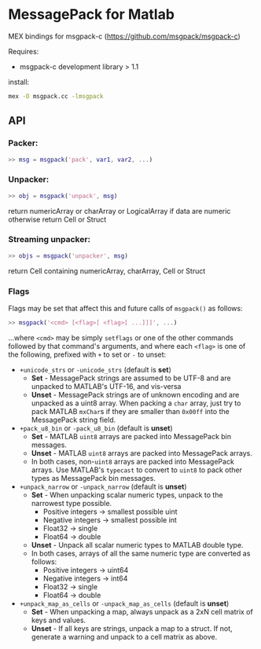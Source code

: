 # MessagePack for Matlab 

MEX bindings for msgpack-c (https://github.com/msgpack/msgpack-c)

Requires:
* msgpack-c development library > 1.1

install: 

```bash
mex -O msgpack.cc -lmsgpack
```

## API

### Packer:

```matlab
>> msg = msgpack('pack', var1, var2, ...)
```

### Unpacker:

```matlab
>> obj = msgpack('unpack', msg) 
```

return numericArray or charArray or LogicalArray if data are numeric otherwise return Cell or Struct
  
### Streaming unpacker:

```matlab
>> objs = msgpack('unpacker', msg)
```

return Cell containing numericArray, charArray, Cell or Struct

### Flags

Flags may be set that affect this and future calls of `msgpack()` as follows:

```matlab
>> msgpack('<cmd> [<flag>[ <flag>[ ...]]]', ...)
```

...where `<cmd>` may be simply `setflags` or one of the other commands followed
by that command's arguments, and where each `<flag>` is one of the following,
prefixed with `+` to set or `-` to unset:

* `+unicode_strs` or `-unicode_strs` (default is **set**)
  * **Set** - MessagePack strings are assumed to be UTF-8 and are unpacked to MATLAB's UTF-16, 
              and vis-versa
  * **Unset** - MessagePack strings are of unknown encoding and are unpacked as a uint8 array.
                When packing a `char` array, just try to pack MATLAB `mxChar`s if they are 
                smaller than `0x00ff` into the MessagePack string field.
* `+pack_u8_bin` or `-pack_u8_bin` (default is **unset**)
  * **Set** - MATLAB `uint8` arrays are packed into MessagePack bin messages.
  * **Unset** - MATLAB `uint8` arrays are packed into MessagePack arrays.
  * In both cases, non-`uint8` arrays are packed into MessagePack arrays.
    Use MATLAB's `typecast` to convert to `uint8` to pack other types as
    MessagePack bin messages.
* `+unpack_narrow` or `-unpack_narrow` (default is **unset**)
  * **Set** - When unpacking scalar numeric types, unpack to the narrowest type possible.
    * Positive integers -> smallest possible uint
    * Negative integers -> smallest possible int
    * Float32 -> single
    * Float64 -> double
  * **Unset** - Unpack all scalar numeric types to MATLAB double type.
  * In both cases, arrays of all the same numeric type are converted as follows:
    * Positive integers -> uint64
    * Negative integers -> int64
    * Float32 -> single
    * Float64 -> double
* `+unpack_map_as_cells` or `-unpack_map_as_cells` (default is **unset**)
  * **Set** - When unpacking a map, always unpack as a 2xN cell matrix of keys and values.
  * **Unset** - If all keys are strings, unpack a map to a struct. If not, generate a
                warning and unpack to a cell matrix as above.
